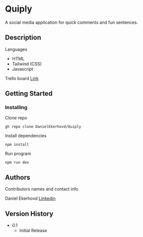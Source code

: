 # Quiply

A social media application for quick comments and fun sentences.

## Description

Languages

- HTML
- Tailwind (CSS)
- Javascript

Trello board
[Link](https://trello.com/invite/b/MybguHKr/ATTI7ffa759031fb88a247b565975870f724D01FF4BB/quiply)


## Getting Started

### Installing

Clone repo
```
gh repo clone DanielEkerhovd/Quiply
```

Install dependencies

```
npm install
```

Run program
```
npm run dev
```

## Authors

Contributors names and contact info

Daniel Ekerhovd 
[Linkedin](https://www.linkedin.com/in/daniel-ekerhovd/)

## Version History

* 0.1
    * Initial Release
